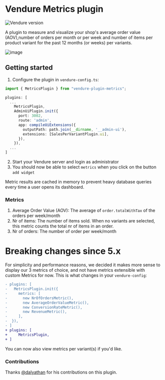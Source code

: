 # Vendure Metrics plugin

![Vendure version](https://img.shields.io/badge/dynamic/json.svg?url=https%3A%2F%2Fraw.githubusercontent.com%2FPinelab-studio%2Fpinelab-vendure-plugins%2Fmain%2Fpackage.json&query=$.devDependencies[%27@vendure/core%27]&colorB=blue&label=Built%20on%20Vendure)

A plugin to measure and visualize your shop's average order value (AOV),number of orders per
month or per week and number of items per product variant for the past 12 months (or weeks) per variants.

![image](https://user-images.githubusercontent.com/6604455/236404288-e55c37ba-9508-43e6-a54c-2eb7b3cd36ee.png)

## Getting started

1. Configure the plugin in `vendure-config.ts`:

```ts
import { MetricsPlugin } from "vendure-plugin-metrics";

plugins: [
  ...
    MetricsPlugin,
    AdminUiPlugin.init({
      port: 3002,
      route: 'admin',
      app: compileUiExtensions({
        outputPath: path.join(__dirname, '__admin-ui'),
        extensions: [SalesPerVariantPlugin.ui],
      }),
    }),
  ...
]
```

2. Start your Vendure server and login as administrator
3. You should now be able to select `metrics` when you click on the button `add widget`

Metric results are cached in memory to prevent heavy database queries every time a user opens its dashboard.

### Metrics

1. Average Order Value (AOV): The average of `order.totalWithTax` of the orders per week/month
2. Nr of items: The number of items sold. When no variants are selected, this metric counts the total nr of items in an order.
3. Nr of orders: The number of order per week/month

# Breaking changes since 5.x

For simplicity and performance reasons, we decided it makes more sense to display our 3 metrics of choice, and not have metrics extensible with custom Metrics for now. This is what changes in your `vendure-config`:

```diff
- plugins: [
-   MetricsPlugin.init({
-     metrics: [
-       new NrOfOrdersMetric(),
-       new AverageOrderValueMetric(),
-       new ConversionRateMetric(),
-       new RevenueMetric(),
-     ],
-  }),
- ]
+ plugins: [
+     MetricsPlugin,
+ ]
```

You can now also view metrics per variant(s) if you'd like.

### Contributions

Thanks [@dalyathan](https://github.com/dalyathan) for his contributions on this plugin.
